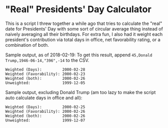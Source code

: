 # "Real" Presidents' Day Calculator

This is a script I threw together a while ago that tries to calculate the
"real" date for Presidents' Day with some sort of circular average thing instead
of naively averaging all their birthdays. For extra fun, I also had it weight
each president's contribution via total days in office, net favorability rating,
or a combination of both.

Sample output, as of 2018-02-19:
To get this result, append `45,Donald Trump,1946-06-14,"396",-14` to the CSV.

    Weighted (Days):         2000-02-28
    Weighted (Favorability): 2000-02-23
    Weighted (both):         2000-02-26
    Unweighted:              1999-12-05

Sample output, excluding Donald Trump (am too lazy to make the script auto
calculate days in office and all):

    Weighted (Days):         2000-02-25
    Weighted (Favorability): 2000-02-26
    Weighted (both):         2000-02-26
    Unweighted:              1999-12-07
